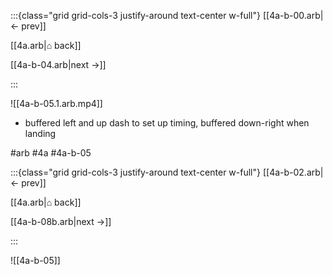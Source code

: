 :::{class="grid grid-cols-3 justify-around text-center w-full"}
[[4a-b-00.arb|← prev]]

[[4a.arb|⌂ back]]

[[4a-b-04.arb|next →]]

:::

![[4a-b-05.1.arb.mp4]]

* buffered left and up dash to set up timing, buffered down-right when landing

#arb #4a #4a-b-05

:::{class="grid grid-cols-3 justify-around text-center w-full"}
[[4a-b-02.arb|← prev]]

[[4a.arb|⌂ back]]

[[4a-b-08b.arb|next →]]

:::

![[4a-b-05]]


